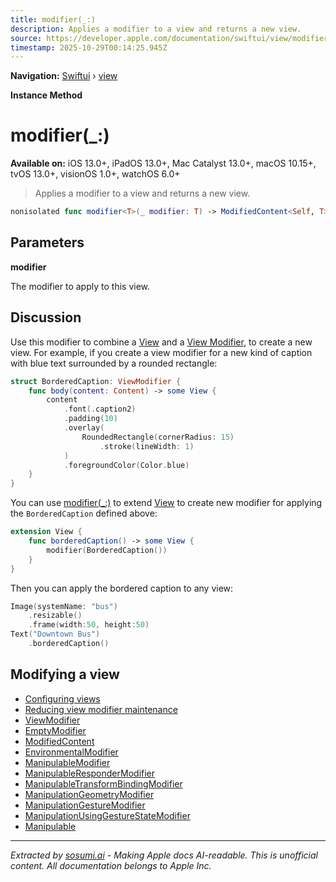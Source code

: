 ```yaml
---
title: modifier(_:)
description: Applies a modifier to a view and returns a new view.
source: https://developer.apple.com/documentation/swiftui/view/modifier(_:)
timestamp: 2025-10-29T00:14:25.945Z
---
```


**Navigation:** [Swiftui](/documentation/swiftui) › [view](/documentation/swiftui/view)

**Instance Method**

# modifier(_:)

**Available on:** iOS 13.0+, iPadOS 13.0+, Mac Catalyst 13.0+, macOS 10.15+, tvOS 13.0+, visionOS 1.0+, watchOS 6.0+

> Applies a modifier to a view and returns a new view.

```swift
nonisolated func modifier<T>(_ modifier: T) -> ModifiedContent<Self, T>
```

## Parameters

**modifier**

The modifier to apply to this view.



## Discussion

Use this modifier to combine a [View](/documentation/swiftui/view) and a [View Modifier](/documentation/swiftui/viewmodifier), to create a new view. For example, if you create a view modifier for a new kind of caption with blue text surrounded by a rounded rectangle:

```swift
struct BorderedCaption: ViewModifier {
    func body(content: Content) -> some View {
        content
            .font(.caption2)
            .padding(10)
            .overlay(
                RoundedRectangle(cornerRadius: 15)
                    .stroke(lineWidth: 1)
            )
            .foregroundColor(Color.blue)
    }
}
```

You can use [modifier(_:)](/documentation/swiftui/view/modifier(_:)) to extend [View](/documentation/swiftui/view) to create new modifier for applying the `BorderedCaption` defined above:

```swift
extension View {
    func borderedCaption() -> some View {
        modifier(BorderedCaption())
    }
}
```

Then you can apply the bordered caption to any view:

```swift
Image(systemName: "bus")
    .resizable()
    .frame(width:50, height:50)
Text("Downtown Bus")
    .borderedCaption()
```



## Modifying a view

- [Configuring views](/documentation/swiftui/configuring-views)
- [Reducing view modifier maintenance](/documentation/swiftui/reducing-view-modifier-maintenance)
- [ViewModifier](/documentation/swiftui/viewmodifier)
- [EmptyModifier](/documentation/swiftui/emptymodifier)
- [ModifiedContent](/documentation/swiftui/modifiedcontent)
- [EnvironmentalModifier](/documentation/swiftui/environmentalmodifier)
- [ManipulableModifier](/documentation/swiftui/manipulablemodifier)
- [ManipulableResponderModifier](/documentation/swiftui/manipulablerespondermodifier)
- [ManipulableTransformBindingModifier](/documentation/swiftui/manipulabletransformbindingmodifier)
- [ManipulationGeometryModifier](/documentation/swiftui/manipulationgeometrymodifier)
- [ManipulationGestureModifier](/documentation/swiftui/manipulationgesturemodifier)
- [ManipulationUsingGestureStateModifier](/documentation/swiftui/manipulationusinggesturestatemodifier)
- [Manipulable](/documentation/swiftui/manipulable)

---

*Extracted by [sosumi.ai](https://sosumi.ai) - Making Apple docs AI-readable.*
*This is unofficial content. All documentation belongs to Apple Inc.*
